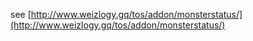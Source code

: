see [http://www.weizlogy.gq/tos/addon/monsterstatus/](http://www.weizlogy.gq/tos/addon/monsterstatus/) 